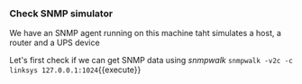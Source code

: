 ### Check SNMP simulator
We have an SNMP agent running on this machine taht simulates a host, a router and a UPS device

Let's first check if we can get SNMP data using *snmpwalk*
`snmpwalk -v2c -c linksys 127.0.0.1:1024`{{execute}}


